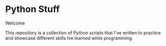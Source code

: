 # Python Stuff

Welcome

This repository is a collection of Python scripts that I've written to practice and showcase different skills Ive learned while programming.